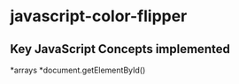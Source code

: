 # javascript-color-flipper #
## Key JavaScript Concepts implemented ##
*arrays
*document.getElementById()
